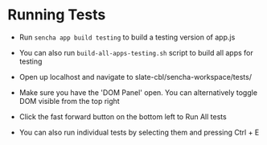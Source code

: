 # Running Tests
- Run `sencha app build testing` to build a testing version of app.js
- You can also run `build-all-apps-testing.sh` script to build all apps for testing

- Open up localhost and navigate to slate-cbl/sencha-workspace/tests/
- Make sure you have the 'DOM Panel' open. You can alternatively toggle DOM visible from the top right

- Click the fast forward button on the bottom left to Run All tests
- You can also run individual tests by selecting them and pressing Ctrl + E
